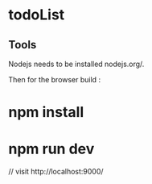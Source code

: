 # todoList
<h2>Tools</h2>

Nodejs needs to be installed nodejs.org/.

Then for the browser build :
# npm install
# npm run dev
// visit http://localhost:9000/
